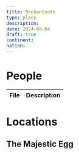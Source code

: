 ```yaml
---
title: Brokentooth
type: place
description: 
date: 2024-08-04
draft: true
continent: 
nation:
---
```


# People

<!-- QueryToSerialize: TABLE description as "Description" FROM "People" WHERE location = "PLACE" -->
<!-- SerializedQuery: TABLE description as "Description" FROM "People" WHERE location = "PLACE" -->

| File | Description |
| ---- | ----------- |
<!-- SerializedQuery END -->

# Locations
## The Majestic Egg